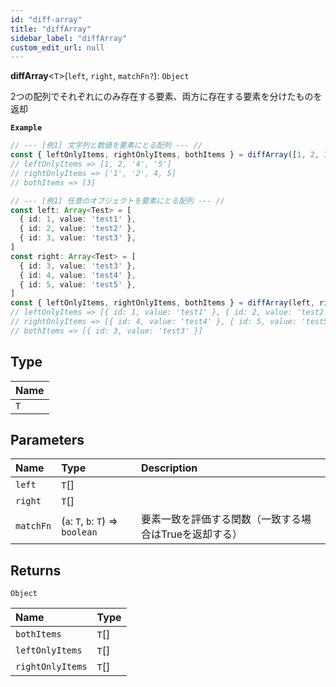 ```yaml
---
id: "diff-array"
title: "diffArray"
sidebar_label: "diffArray"
custom_edit_url: null
---
```


**diffArray**\<`T`\>(`left`, `right`, `matchFn?`): `Object`

2つの配列でそれぞれにのみ存在する要素、両方に存在する要素を分けたものを返却

**`Example`**

```ts
// --- [例1] 文字列と数値を要素にとる配列 --- //
const { leftOnlyItems, rightOnlyItems, bothItems } = diffArray([1, 2, 3, '4', '5'], ['1', '2', 3, 4, 5])
// leftOnlyItems => [1, 2, '4', '5']
// rightOnlyItems => ['1', '2', 4, 5]
// bothItems => [3]

// --- [例1] 任意のオブジェクトを要素にとる配列 --- //
const left: Array<Test> = [
  { id: 1, value: 'test1' },
  { id: 2, value: 'test2' },
  { id: 3, value: 'test3' },
]
const right: Array<Test> = [
  { id: 3, value: 'test3' },
  { id: 4, value: 'test4' },
  { id: 5, value: 'test5' },
]
const { leftOnlyItems, rightOnlyItems, bothItems } = diffArray(left, right, (a, b) => a.id === b.id && a.value === b.value)
// leftOnlyItems => [{ id: 1, value: 'test1' }, { id: 2, value: 'test2' }]
// rightOnlyItems => [{ id: 4, value: 'test4' }, { id: 5, value: 'test5' }]
// bothItems => [{ id: 3, value: 'test3' }]
```

## Type

| Name |
| :------ |
| `T` |

## Parameters

| Name | Type | Description |
| :------ | :------ | :------ |
| `left` | `T`[] |  |
| `right` | `T`[] |  |
| `matchFn` | (`a`: `T`, `b`: `T`) => `boolean` | 要素一致を評価する関数（一致する場合はTrueを返却する） |

## Returns

`Object`

| Name | Type |
| :------ | :------ |
| `bothItems` | `T`[] |
| `leftOnlyItems` | `T`[] |
| `rightOnlyItems` | `T`[] |
